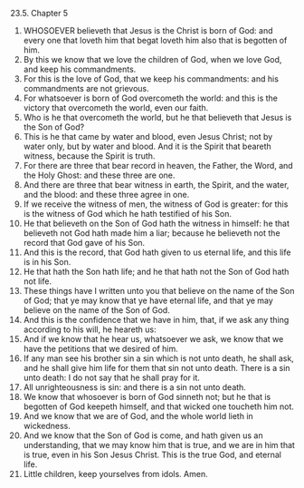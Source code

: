 23.5. Chapter 5
1. WHOSOEVER believeth that Jesus is the Christ is born of God: and every one that loveth him that begat loveth him also that is begotten of him.
2. By this we know that we love the children of God, when we love God, and keep his commandments.
3. For this is the love of God, that we keep his commandments: and his commandments are not grievous.
4. For whatsoever is born of God overcometh the world: and this is the victory that overcometh the world, even our faith.
5. Who is he that overcometh the world, but he that believeth that Jesus is the Son of God?
6. This is he that came by water and blood, even Jesus Christ; not by water only, but by water and blood. And it is the Spirit that beareth witness, because the Spirit is truth.
7. For there are three that bear record in heaven, the Father, the Word, and the Holy Ghost: and these three are one.
8. And there are three that bear witness in earth, the Spirit, and the water, and the blood: and these three agree in one.
9. If we receive the witness of men, the witness of God is greater: for this is the witness of God which he hath testified of his Son.
10. He that believeth on the Son of God hath the witness in himself: he that believeth not God hath made him a liar; because he believeth not the record that God gave of his Son.
11. And this is the record, that God hath given to us eternal life, and this life is in his Son.
12. He that hath the Son hath life; and he that hath not the Son of God hath not life.
13. These things have I written unto you that believe on the name of the Son of God; that ye may know that ye have eternal life, and that ye may believe on the name of the Son of God.
14. And this is the confidence that we have in him, that, if we ask any thing according to his will, he heareth us:
15. And if we know that he hear us, whatsoever we ask, we know that we have the petitions that we desired of him.
16. If any man see his brother sin a sin which is not unto death, he shall ask, and he shall give him life for them that sin not unto death. There is a sin unto death: I do not say that he shall pray for it.
17. All unrighteousness is sin: and there is a sin not unto death.
18. We know that whosoever is born of God sinneth not; but he that is begotten of God keepeth himself, and that wicked one toucheth him not.
19. And we know that we are of God, and the whole world lieth in wickedness.
20. And we know that the Son of God is come, and hath given us an understanding, that we may know him that is true, and we are in him that is true, even in his Son Jesus Christ. This is the true God, and eternal life.
21. Little children, keep yourselves from idols. Amen.

